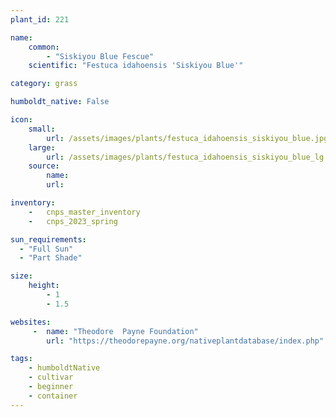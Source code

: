 ```yaml
---
plant_id: 221 

name: 
    common: 
        - "Siskiyou Blue Fescue"  
    scientific: "Festuca idahoensis 'Siskiyou Blue'"  

category: grass

humboldt_native: False

icon: 
    small: 
        url: /assets/images/plants/festuca_idahoensis_siskiyou_blue.jpg 
    large: 
        url: /assets/images/plants/festuca_idahoensis_siskiyou_blue_lg.jpg 
    source: 
        name:
        url: 

inventory: 
    -   cnps_master_inventory
    -   cnps_2023_spring

sun_requirements:
  - "Full Sun"
  - "Part Shade"

size:
    height: 
        - 1
        - 1.5 

websites: 
     -  name: "Theodore  Payne Foundation"
        url: "https://theodorepayne.org/nativeplantdatabase/index.php"

tags:
    - humboldtNative
    - cultivar
    - beginner
    - container
---
```








